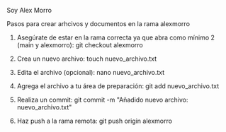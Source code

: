 Soy Alex Morro

Pasos para crear arhcivos y documentos en la rama alexmorro
1. Asegúrate de estar en la rama correcta ya que abra como mínimo 2 (main y alexmorro):
git checkout alexmorro

2. Crea un nuevo archivo:
touch nuevo_archivo.txt

3. Edita el archivo (opcional):
nano nuevo_archivo.txt

4. Agrega el archivo a tu área de preparación:
git add nuevo_archivo.txt

5. Realiza un commit:
git commit -m "Añadido nuevo archivo: nuevo_archivo.txt"

6. Haz push a la rama remota:
git push origin alexmorro
